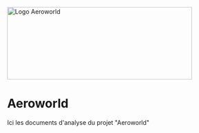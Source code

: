 <img width="429" height="169" alt="Logo Aeroworld" src="https://github.com/user-attachments/assets/b42c55f2-3ed0-4a48-83fb-1c7e999c0e0a" />


# Aeroworld
Ici les documents d'analyse du projet "Aeroworld"
